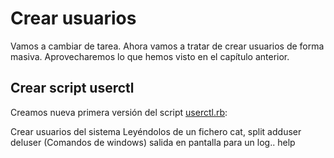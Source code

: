 
# Crear usuarios

Vamos a cambiar de tarea. Ahora vamos a tratar de crear usuarios de forma masiva. Aprovecharemos lo que hemos visto en el capítulo anterior.

## Crear script userctl

Creamos nueva primera versión del script [userctl.rb](example/userctl.rb):


Crear usuarios del sistema
Leyéndolos de un fichero
cat, split
adduser deluser
(Comandos de windows)
salida en pantalla para un log..
help
